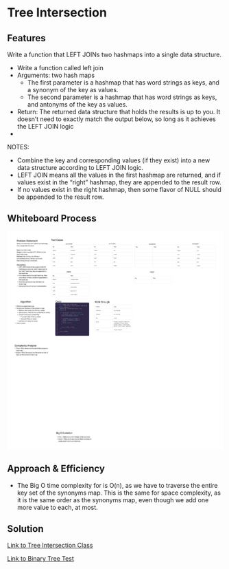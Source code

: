# Tree Intersection

## Features

Write a function that LEFT JOINs two hashmaps into a single data structure.

- Write a function called left join
- Arguments: two hash maps
  - The first parameter is a hashmap that has word strings as keys, and a synonym of the key as values.
  - The second parameter is a hashmap that has word strings as keys, and antonyms of the key as values.
- Return: The returned data structure that holds the results is up to you. It doesn’t need to exactly match the output below, so long as it achieves the LEFT JOIN logic
-
NOTES:

- Combine the key and corresponding values (if they exist) into a new data structure according to LEFT JOIN logic.
- LEFT JOIN means all the values in the first hashmap are returned, and if values exist in the “right” hashmap, they are appended to the result row.
- If no values exist in the right hashmap, then some flavor of NULL should be appended to the result row.

## Whiteboard Process

![Whiteboard Image](cc33.png)

## Approach & Efficiency

- The Big O time complexity for is O(n), as we have to traverse the entire key set of the synonyms map. This is the same for space complexity, as it is the same order as the synonyms map, even though we add one more value to each, at most.

## Solution

[Link to Tree Intersection Class](lib/src/main/java/codechallenges/LeftJoin.java)

[Link to Binary Tree Test](lib/src/test/java/codechallenges/LeftJoinTest.java)


